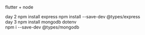 flutter + node 

day 2 
     npm install express
     npm install --save-dev @types/express   
day 3 
    npm install mongodb dotenv  
    npm i --save-dev @types/mongodb